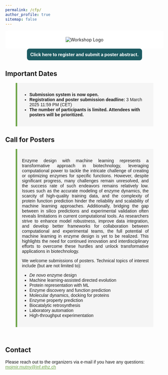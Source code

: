 ```yaml
---
permalink: /cfp/
author_profile: true
sitemap: false
---
```


<div style="background-color: white; padding: 20px; border-radius: 8px; display: flex; justify-content: center;">
  <img src="https://mlbiocat.github.io/mlbiocat2025/images/logo.png" alt="Workshop Logo" style="max-height: 50vh; display: block; margin: 0 auto;" />
</div>

<a href="https://docs.google.com/forms/d/e/1FAIpQLSf5HvdtoYE5jChAGrXDEQVhW1MelSfl4QyUY97rLQePhtVLEg/viewform?usp=dialog" target="_blank" style="text-decoration: none; display: block; padding: 10px; background-color: #1C5B62; color: white; border-radius: 8px; text-align: center; cursor: pointer; width: fit-content; margin: 0 auto;">
  <strong>Click here to register and submit a poster abstract.</strong>
</a>


## Important Dates
<div style="padding: 15px; background-color: #f5f5f5; border-left: 5px solid #6FA64A; width: 80%; margin: 0 auto;">
  <ul style="font-family: 'Arial Nova Light', Arial, sans-serif;">
    <li><strong>Submission system is now open.</strong></li>
    <li><strong>Registration and poster submission deadline:</strong> 3 March 2025 11:59 PM (CET)</li>
    <li><strong>The number of participants is limited. Attendees with posters will be prioritized.</strong></li>
  </ul>
</div>


## Call for Posters
<div style="padding: 15px; background-color: #f5f5f5; border-left: 5px solid #6FA64A; width: 80%; margin: 0 auto;">
  <p style="text-align: justify; font-family: 'Arial Nova Light', Arial, sans-serif;">Enzyme design with machine learning represents a transformative approach in biotechnology, leveraging computational power to tackle the intricate challenge of creating or optimizing enzymes for specific functions. However, despite significant progress, many challenges remain unresolved, and the success rate of such endeavors remains relatively low. Issues such as the accurate modeling of enzyme dynamics, the scarcity of high-quality training data, and the complexity of protein function prediction hinder the reliability and scalability of machine learning approaches. Additionally, bridging the gap between in silico predictions and experimental validation often reveals limitations in current computational tools. As researchers strive to enhance model robustness, improve data integration, and develop better frameworks for collaboration between computational and experimental teams, the full potential of machine learning in enzyme design is yet to be realized. This highlights the need for continued innovation and interdisciplinary efforts to overcome these hurdles and unlock transformative applications in biotechnology.</p>
  
  <p style="text-align: justify; font-family: 'Arial Nova Light', Arial, sans-serif;">We welcome submissions of posters. Technical topics of interest include (but are not limited to):</p>

  <ul style="list-style-type: square; font-family: 'Arial Nova Light', Arial, sans-serif;">
    <li><em>De novo</em> enzyme design</li>
    <li>Machine learning-assisted directed evolution</li>
    <li>Protein representation with ML</li>
    <li>Enzyme discovery and function prediction</li>
    <li>Molecular dynamics, docking for proteins</li>
    <li>Enzyme property prediction</li>
    <li>Biocatalytic retrosynthesis</li>
    <li>Laboratory automation</li>
    <li>High-throughput experimentation</li>
  </ul>
</div>

&nbsp;


## Contact
<p style="font-family: 'Arial Nova Light', Arial, sans-serif; text-align: left;">Please reach out to the organizers via e-mail if you have any questions: <a href="mailto:mojmir.mutny@inf.ethz.ch" style="color: #6FA64A; text-decoration: underline;">mojmir.mutny@inf.ethz.ch</a></p>
